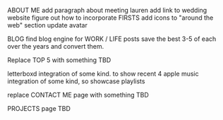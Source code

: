 ABOUT ME
add paragraph about meeting lauren
add link to wedding website
figure out how to incorporate FIRSTS
add icons to "around the web" section
update avatar

BLOG
find blog engine for WORK / LIFE posts
save the best 3-5 of each over the years and convert them.


Replace TOP 5 with something TBD

letterboxd integration of some kind. to show recent 4
apple music integration of some kind, so showcase playlists


replace CONTACT ME page with something TBD

PROJECTS page TBD
